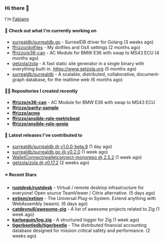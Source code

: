 ### Hi there 👋

I'm [Fabiano](https://ffrizzo.com)

#### 👷 Check out what I'm currently working on


- [surrealdb/surrealdb.go](https://github.com/surrealdb/surrealdb.go) - SurrealDB driver for Golang (3 weeks ago)
- [ffrizzo/dotfiles](https://github.com/ffrizzo/dotfiles) - My dotfiles and OsX settings (2 months ago)
- [ffrizzo/e36-can](https://github.com/ffrizzo/e36-can) - AC Module for BMW E36 with swap to MS43 ECU (4 months ago)
- [getzola/zola](https://github.com/getzola/zola) - A fast static site generator in a single binary with everything built-in. https://www.getzola.org (5 months ago)
- [surrealdb/surrealdb](https://github.com/surrealdb/surrealdb) - A scalable, distributed, collaborative, document-graph database, for the realtime web (6 months ago)

#### 👨‍💻 Repositories I created recently
- **[ffrizzo/e36-can](https://github.com/ffrizzo/e36-can)** - AC Module for BMW E36 with swap to MS43 ECU
- **[ffrizzo/parity-sample](https://github.com/ffrizzo/parity-sample)**
- **[ffrizzo/acme](https://github.com/ffrizzo/acme)**
- **[ffrizzo/ansible-role-metricbeat](https://github.com/ffrizzo/ansible-role-metricbeat)**
- **[ffrizzo/ansible-role-geoip](https://github.com/ffrizzo/ansible-role-geoip)**

#### 🚀 Latest releases I've contributed to


- [surrealdb/surrealdb @ v1.0.0-beta.9](https://github.com/surrealdb/surrealdb/releases/tag/v1.0.0-beta.9) (1 day ago)
- [surrealdb/surrealdb.go @ v0.2.0](https://github.com/surrealdb/surrealdb.go/releases/tag/v0.2.0) (1 week ago)
- [WalletConnect/walletconnect-monorepo @ 2.5.2](https://github.com/WalletConnect/walletconnect-monorepo/releases/tag/2.5.2) (1 week ago)
- [getzola/zola @ v0.17.2](https://github.com/getzola/zola/releases/tag/v0.17.2) (2 weeks ago)

#### ⭐ Recent Stars


- **[rustdesk/rustdesk](https://github.com/rustdesk/rustdesk)** - Virtual / remote desktop infrastructure for everyone! Open source TeamViewer / Citrix alternative. (5 days ago)
- **[extism/extism](https://github.com/extism/extism)** - The Universal Plug-in System. Extend anything with WebAssembly (wasm). (6 days ago)
- **[catdevnull/awesome-zig](https://github.com/catdevnull/awesome-zig)** - A list of awesome projects related to Zig (1 week ago)
- **[karlseguin/log.zig](https://github.com/karlseguin/log.zig)** - A structured logger for Zig (1 week ago)
- **[tigerbeetledb/tigerbeetle](https://github.com/tigerbeetledb/tigerbeetle)** - The distributed financial accounting database designed for mission critical safety and performance. (2 weeks ago)

